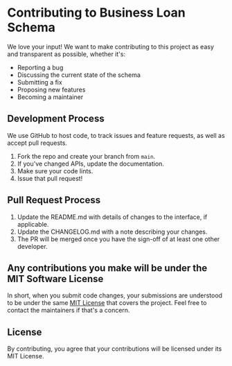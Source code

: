 # Contributing to Business Loan Schema

We love your input! We want to make contributing to this project as easy and transparent as possible, whether it's:

- Reporting a bug
- Discussing the current state of the schema
- Submitting a fix
- Proposing new features
- Becoming a maintainer

## Development Process

We use GitHub to host code, to track issues and feature requests, as well as accept pull requests.

1. Fork the repo and create your branch from `main`.
2. If you've changed APIs, update the documentation.
3. Make sure your code lints.
4. Issue that pull request!

## Pull Request Process

1. Update the README.md with details of changes to the interface, if applicable.
2. Update the CHANGELOG.md with a note describing your changes.
3. The PR will be merged once you have the sign-off of at least one other developer.

## Any contributions you make will be under the MIT Software License

In short, when you submit code changes, your submissions are understood to be under the same [MIT License](http://choosealicense.com/licenses/mit/) that covers the project. Feel free to contact the maintainers if that's a concern.

## License

By contributing, you agree that your contributions will be licensed under its MIT License. 
